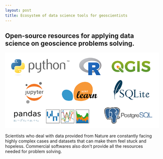 ```yaml
---
layout: post
title: Ecosystem of data science tools for geoscientists
---
```

Open-source resources for applying data science on geoscience problems solving.
---

![Ecosystem of tools](https://raw.githubusercontent.com/gcmatos/gcmatos.github.io/master/images/Intro.png)

Scientists who deal with data provided from Nature are constantly facing highly complex cases and datasets that can make them feel stuck and hopeless. Commercial softwares also don't provide all the resources needed for problem solving.     
